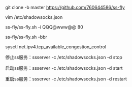 git clone -b master https://github.com/760644586/ss-fly

vim /etc/shadowsocks.json

ss-fly/ss-fly.sh -i QQQ@www@@ 80

ss-fly/ss-fly.sh -bbr

sysctl net.ipv4.tcp_available_congestion_control

停止ss服务：ssserver -c /etc/shadowsocks.json -d stop

启动ss服务：ssserver -c /etc/shadowsocks.json -d start

重启ss服务：ssserver -c /etc/shadowsocks.json -d restart
